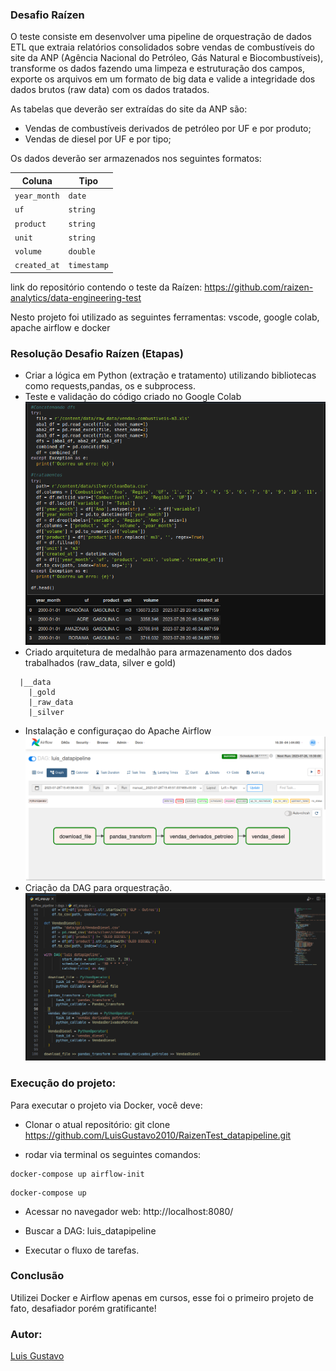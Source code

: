 ### Desafio Raízen 
O teste consiste em desenvolver uma pipeline de orquestração de dados ETL que extraia relatórios consolidados sobre vendas de combustíveis do site da ANP (Agência Nacional do Petróleo, Gás Natural e Biocombustíveis), transforme os dados fazendo uma limpeza e estruturação dos campos, exporte os arquivos em um formato de big data e valide a integridade dos dados brutos (raw data) com os dados tratados.

As tabelas que deverão ser extraídas do site da ANP são:
- Vendas de combustíveis derivados de petróleo por UF e por produto;
- Vendas de diesel por UF e por tipo;

Os dados deverão ser armazenados nos seguintes formatos:

| Coluna       | Tipo        |
| ------------ | ----------- |
| `year_month` | `date`      |
| `uf`         | `string`    |
| `product`    | `string`    |
| `unit`       | `string`    |
| `volume`     | `double`    |
| `created_at` | `timestamp` |

link do repositório contendo o teste da Raízen: https://github.com/raizen-analytics/data-engineering-test

Nesto projeto foi utilizado as seguintes ferramentas: vscode, google colab, apache airflow e docker

### Resolução Desafio Raízen (Etapas)

- Criar a lógica em Python (extração e tratamento) utilizando bibliotecas como requests,pandas, os e subprocess.
- Teste e validação do código criado no Google Colab
  ![magem](https://github.com/LuisGustavo2010/RaizenTest_datapipeline/blob/main/script/img/GoogleColabPandas.png?raw=true)
- Criado arquitetura de medalhão para armazenamento dos dados trabalhados (raw_data, silver e gold)
```
  |__data
    |_gold
    |_raw_data
    |_silver
```
- Instalação e configuraçao do Apache Airflow
  ![magem](https://github.com/LuisGustavo2010/RaizenTest_datapipeline/blob/main/script/img/AirflowDAGLuis.png?raw=true)
- Criação da DAG para orquestração.
  ![magem](https://github.com/LuisGustavo2010/RaizenTest_datapipeline/blob/main/script/img/dag.png?raw=true)

### Execução do projeto:
Para executar o projeto via Docker, você deve:

- Clonar o atual repositório:
git clone https://github.com/LuisGustavo2010/RaizenTest_datapipeline.git

- rodar via terminal os seguintes comandos:
```
docker-compose up airflow-init
```
```
docker-compose up
```
- Acessar no navegador web:
http://localhost:8080/

- Buscar a DAG: luis_datapipeline
- Executar o fluxo de tarefas.

### Conclusão
Utilizei Docker e Airflow apenas em cursos, esse foi o primeiro projeto de fato, desafiador porém gratificante!

### Autor:
[Luis Gustavo](https://www.linkedin.com/in/luisgustavo2019/)






